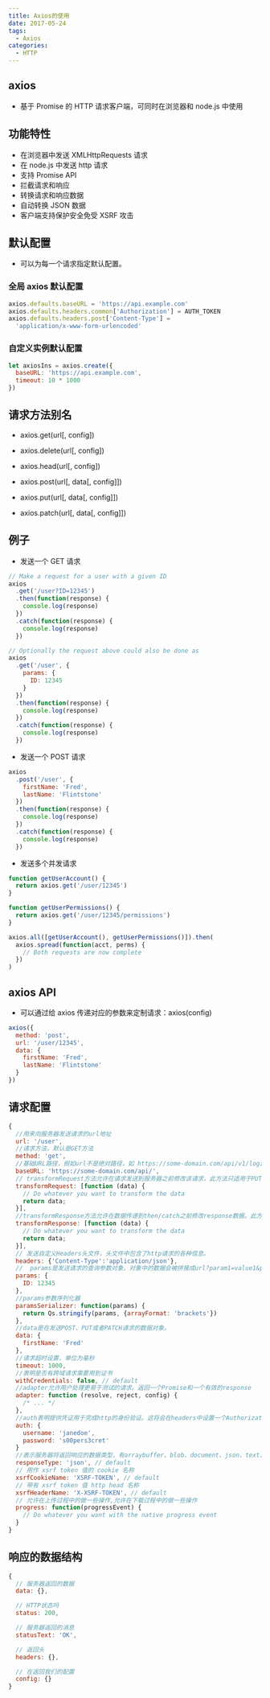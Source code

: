 ```yaml
---
title: Axios的使用
date: 2017-05-24
tags:
  - Axios
categories:
  - HTTP
---
```


## axios

- 基于 Promise 的 HTTP 请求客户端，可同时在浏览器和 node.js 中使用

## 功能特性

- 在浏览器中发送 XMLHttpRequests 请求
- 在 node.js 中发送 http 请求
- 支持 Promise API
- 拦截请求和响应
- 转换请求和响应数据
- 自动转换 JSON 数据
- 客户端支持保护安全免受 XSRF 攻击

## 默认配置

- 可以为每一个请求指定默认配置。

### 全局 axios 默认配置

```js
axios.defaults.baseURL = 'https://api.example.com'
axios.defaults.headers.common['Authorization'] = AUTH_TOKEN
axios.defaults.headers.post['Content-Type'] =
  'application/x-www-form-urlencoded'
```

### 自定义实例默认配置

```js
let axiosIns = axios.create({
  baseURL: 'https://api.example.com',
  timeout: 10 * 1000
})
```

## 请求方法别名

- axios.get(url[, config])

- axios.delete(url[, config])

- axios.head(url[, config])

- axios.post(url[, data[, config]])

- axios.put(url[, data[, config]])

- axios.patch(url[, data[, config]])

## 例子

- 发送一个 GET 请求

```js
// Make a request for a user with a given ID
axios
  .get('/user?ID=12345')
  .then(function(response) {
    console.log(response)
  })
  .catch(function(response) {
    console.log(response)
  })

// Optionally the request above could also be done as
axios
  .get('/user', {
    params: {
      ID: 12345
    }
  })
  .then(function(response) {
    console.log(response)
  })
  .catch(function(response) {
    console.log(response)
  })
```

- 发送一个 POST 请求

```js
axios
  .post('/user', {
    firstName: 'Fred',
    lastName: 'Flintstone'
  })
  .then(function(response) {
    console.log(response)
  })
  .catch(function(response) {
    console.log(response)
  })
```

- 发送多个并发请求

```js
function getUserAccount() {
  return axios.get('/user/12345')
}

function getUserPermissions() {
  return axios.get('/user/12345/permissions')
}

axios.all([getUserAccount(), getUserPermissions()]).then(
  axios.spread(function(acct, perms) {
    // Both requests are now complete
  })
)
```

## axios API

- 可以通过给 axios 传递对应的参数来定制请求：axios(config)

```js
axios({
  method: 'post',
  url: '/user/12345',
  data: {
    firstName: 'Fred',
    lastName: 'Flintstone'
  }
})
```

## 请求配置

```js
{
  //用来向服务器发送请求的url地址
  url: '/user',
  //请求方法，默认是GET方法
  method: 'get',
  //基础URL路径，假如url不是绝对路径，如 https://some-domain.com/api/v1/login?name=jack,那么向服务器发送请求的URL将会是baseURL + url
  baseURL: 'https://some-domain.com/api/',
  // transformRequest方法允许在请求发送到服务器之前修改该请求，此方法只适用于PUT、POST和PATCH方法中。而且，此方法最后必须返回一个string、ArrayBuffer或者Stream。
  transformRequest: [function (data) {
    // Do whatever you want to transform the data
    return data;
  }],
  //transformResponse方法允许在数据传递到then/catch之前修改response数据。此方法最后也要返回数据。
  transformResponse: [function (data) {
    // Do whatever you want to transform the data
    return data;
  }],
  // 发送自定义Headers头文件，头文件中包含了http请求的各种信息。
  headers: {'Content-Type':'application/json'},
  //  params是发送请求的查询参数对象，对象中的数据会被拼接成url?param1=value1&param2=value2。
  params: {
    ID: 12345
  },
  //params参数序列化器
  paramsSerializer: function(params) {
    return Qs.stringify(params, {arrayFormat: 'brackets'})
  },
  //data是在发送POST、PUT或者PATCH请求的数据对象。
  data: {
    firstName: 'Fred'
  },
  //请求超时设置，单位为毫秒
  timeout: 1000,
  //表明是否有跨域请求需要用到证书
  withCredentials: false, // default
  //adapter允许用户处理更易于测试的请求。返回一个Promise和一个有效的response
  adapter: function (resolve, reject, config) {
    /* ... */
  },
  //auth表明提供凭证用于完成http的身份验证。这将会在headers中设置一个Authorization授权信息。自定义Authorization授权要设置在headers中。
  auth: {
    username: 'janedoe',
    password: 's00pers3cret'
  }
  //表示服务器将返回响应的数据类型，有arraybuffer、blob、document、json、text、stream这6个类型，默认是json类似数据。
  responseType: 'json', // default
  // 用作 xsrf token 值的 cookie 名称
  xsrfCookieName: 'XSRF-TOKEN', // default
  // 带有 xsrf token 值 http head 名称
  xsrfHeaderName: 'X-XSRF-TOKEN', // default
  // 允许在上传过程中的做一些操作,允许在下载过程中的做一些操作
  progress: function(progressEvent) {
    // Do whatever you want with the native progress event
  }
}
```

## 响应的数据结构

```js
{
  // 服务器返回的数据
  data: {},

  // HTTP状态吗
  status: 200,

  // 服务器返回的消息
  statusText: 'OK',

  // 返回头
  headers: {},

  // 在返回我们的配置
  config: {}
}
```
